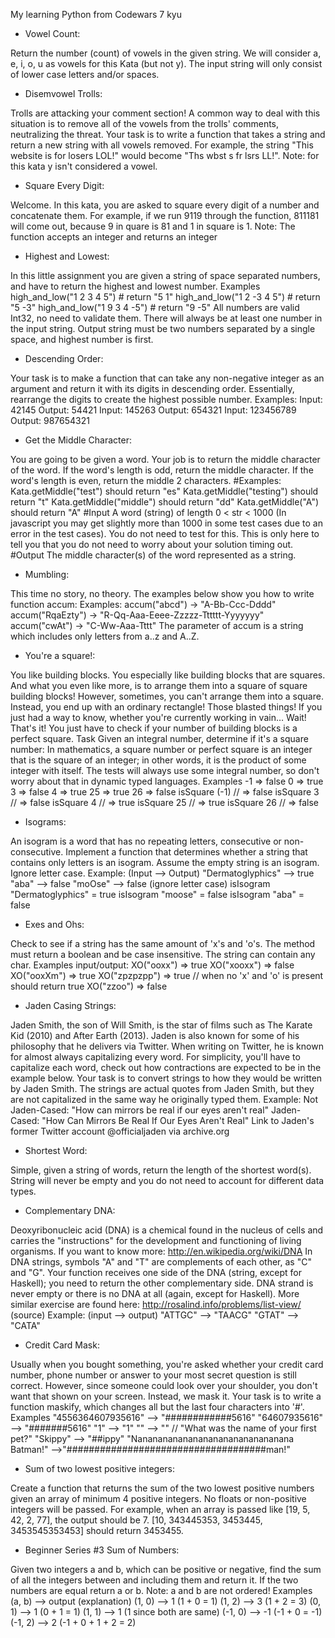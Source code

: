 My learning Python from Codewars
7 kyu

- Vowel Count:

Return the number (count) of vowels in the given string.
We will consider a, e, i, o, u as vowels for this Kata (but not y).
The input string will only consist of lower case letters and/or spaces.

- Disemvowel Trolls:

Trolls are attacking your comment section!
A common way to deal with this situation is to remove all of the vowels from the trolls' comments, neutralizing the threat.
Your task is to write a function that takes a string and return a new string with all vowels removed.
For example, the string "This website is for losers LOL!" would become "Ths wbst s fr lsrs LL!".
Note: for this kata y isn't considered a vowel.

- Square Every Digit:

Welcome. In this kata, you are asked to square every digit of a number and concatenate them.
For example, if we run 9119 through the function, 811181 will come out, because 9 in quare is 81 and 1 in square is 1.
Note: The function accepts an integer and returns an integer

- Highest and Lowest:

In this little assignment you are given a string of space separated numbers, and have to return the highest and lowest number.
Examples
high_and_low("1 2 3 4 5")  # return "5 1"
high_and_low("1 2 -3 4 5") # return "5 -3"
high_and_low("1 9 3 4 -5") # return "9 -5"
All numbers are valid Int32, no need to validate them.
There will always be at least one number in the input string.
Output string must be two numbers separated by a single space, and highest number is first.

- Descending Order:

Your task is to make a function that can take any non-negative integer as an argument and return it with its digits in
descending order. Essentially, rearrange the digits to create the highest possible number.
Examples:
Input: 42145 Output: 54421
Input: 145263 Output: 654321
Input: 123456789 Output: 987654321

- Get the Middle Character:

You are going to be given a word. Your job is to return the middle character of the word.
If the word's length is odd, return the middle character. If the word's length is even, return the middle 2 characters.
#Examples:
Kata.getMiddle("test") should return "es"
Kata.getMiddle("testing") should return "t"
Kata.getMiddle("middle") should return "dd"
Kata.getMiddle("A") should return "A"
#Input
A word (string) of length 0 < str < 1000 (In javascript you may get slightly more than 1000 in some
test cases due to an error in the test cases). You do not need to test for this.
This is only here to tell you that you do not need to worry about your solution timing out.
#Output
The middle character(s) of the word represented as a string.

- Mumbling:

This time no story, no theory. The examples below show you how to write function accum:
Examples:
accum("abcd") -> "A-Bb-Ccc-Dddd"
accum("RqaEzty") -> "R-Qq-Aaa-Eeee-Zzzzz-Tttttt-Yyyyyyy"
accum("cwAt") -> "C-Ww-Aaa-Tttt"
The parameter of accum is a string which includes only letters from a..z and A..Z.

- You're a square!:

You like building blocks. You especially like building blocks that are squares.
And what you even like more, is to arrange them into a square of square building blocks!
However, sometimes, you can't arrange them into a square. Instead, you end up with an ordinary rectangle!
Those blasted things! If you just had a way to know, whether you're currently working in vain… Wait!
That's it! You just have to check if your number of building blocks is a perfect square.
Task
Given an integral number, determine if it's a square number:
In mathematics, a square number or perfect square is an integer that is the square of an integer; in other words,
it is the product of some integer with itself.
The tests will always use some integral number, so don't worry about that in dynamic typed languages.
Examples
-1  =>  false
 0  =>  true
 3  =>  false
 4  =>  true
25  =>  true
26  =>  false
isSquare (-1) // => false
isSquare   3  // => false
isSquare   4  // => true
isSquare  25  // => true
isSquare  26  // => false

- Isograms:

An isogram is a word that has no repeating letters, consecutive or non-consecutive.
Implement a function that determines whether a string that contains only letters is an isogram.
Assume the empty string is an isogram. Ignore letter case.
Example: (Input --> Output)
"Dermatoglyphics" --> true "aba" --> false "moOse" --> false (ignore letter case)
isIsogram "Dermatoglyphics" = true
isIsogram "moose" = false
isIsogram "aba" = false

- Exes and Ohs:

Check to see if a string has the same amount of 'x's and 'o's.
The method must return a boolean and be case insensitive. The string can contain any char.
Examples input/output:
XO("ooxx") => true
XO("xooxx") => false
XO("ooxXm") => true
XO("zpzpzpp") => true // when no 'x' and 'o' is present should return true
XO("zzoo") => false

- Jaden Casing Strings:

Jaden Smith, the son of Will Smith, is the star of films such as
The Karate Kid (2010) and After Earth (2013).
Jaden is also known for some of his philosophy that he delivers via Twitter.
When writing on Twitter, he is known for almost always capitalizing every word.
For simplicity, you'll have to capitalize each word, check out how contractions are expected to be in the example below.
Your task is to convert strings to how they would be written by Jaden Smith.
The strings are actual quotes from Jaden Smith, but they are not capitalized in the same way he originally typed them.
Example:
Not Jaden-Cased: "How can mirrors be real if our eyes aren't real"
Jaden-Cased:     "How Can Mirrors Be Real If Our Eyes Aren't Real"
Link to Jaden's former Twitter account @officialjaden via archive.org

- Shortest Word:

Simple, given a string of words, return the length of the shortest word(s).
String will never be empty and you do not need to account for different data types.

- Complementary DNA:

Deoxyribonucleic acid (DNA) is a chemical found in the nucleus
of cells and carries the "instructions" for the development and functioning of living organisms.
If you want to know more: http://en.wikipedia.org/wiki/DNA
In DNA strings, symbols "A" and "T" are complements of each other, as "C" and "G".
Your function receives one side of the DNA (string, except for Haskell); you need to return the other complementary side.
DNA strand is never empty or there is no DNA at all (again, except for Haskell).
More similar exercise are found here: http://rosalind.info/problems/list-view/ (source)
Example: (input --> output)
"ATTGC" --> "TAACG"
"GTAT" --> "CATA"

- Credit Card Mask:

Usually when you bought something, you're asked whether your credit card number, phone number 
or answer to your most secret question is still correct. 
However, since someone could look over your shoulder, you don't want that shown on your screen. Instead, we mask it.
Your task is to write a function maskify, which changes all but the last four characters into '#'.
Examples
"4556364607935616" --> "############5616"
     "64607935616" -->      "#######5616"
               "1" -->                "1"
                "" -->                 ""
// "What was the name of your first pet?"
"Skippy" --> "##ippy"
"Nananananananananananananananana Batman!" -->"####################################man!"

- Sum of two lowest positive integers:

Create a function that returns the sum of the two lowest positive numbers given an array of minimum 4 positive integers. 
No floats or non-positive integers will be passed.
For example, when an array is passed like [19, 5, 42, 2, 77], the output should be 7.
[10, 343445353, 3453445, 3453545353453] should return 3453455.

- Beginner Series #3 Sum of Numbers:

Given two integers a and b, which can be positive or negative, 
find the sum of all the integers between and including them and return it. If the two numbers are equal return a or b.
Note: a and b are not ordered!
Examples (a, b) --> output (explanation)
(1, 0) --> 1 (1 + 0 = 1)
(1, 2) --> 3 (1 + 2 = 3)
(0, 1) --> 1 (0 + 1 = 1)
(1, 1) --> 1 (1 since both are same)
(-1, 0) --> -1 (-1 + 0 = -1)
(-1, 2) --> 2 (-1 + 0 + 1 + 2 = 2)

